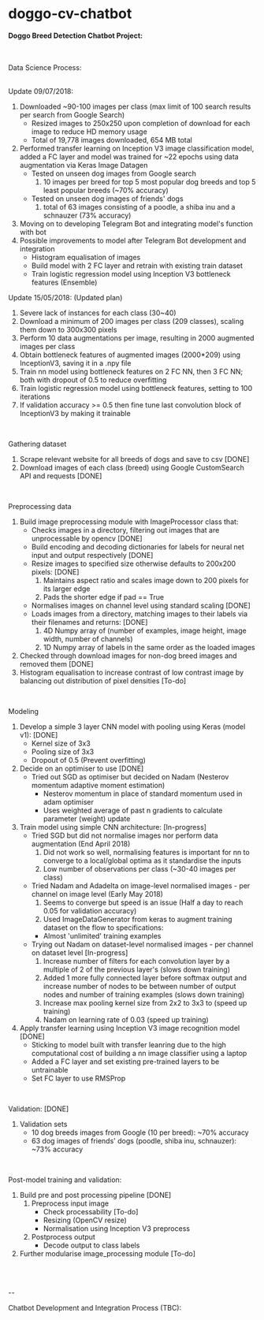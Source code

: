 # doggo-cv-chatbot
<b>Doggo Breed Detection Chatbot Project: </b>
<br/>
<br/>
<br/>

Data Science Process:<br/>
<br/>

Update 09/07/2018:
1. Downloaded ~90-100 images per class (max limit of 100 search results per search from Google Search)
	- Resized images to 250x250 upon completion of download for each image to reduce HD memory usage
	- Total of 19,778 images downloaded, 654 MB total
2. Performed transfer learning on Inception V3 image classification model, added a FC layer and model was trained for ~22 epochs using data augmentation via Keras Image Datagen
	- Tested on unseen dog images from Google search
	  1. 10 images per breed for top 5 most popular dog breeds and top 5 least popular breeds (~70% accuracy)
	- Tested on unseen dog images of friends' dogs
	  1. total of 63 images consisting of a poodle, a shiba inu and a schnauzer (73% accuracy)
3. Moving on to developing Telegram Bot and integrating model's function with bot
4. Possible improvements to model after Telegram Bot development and integration
	- Histogram equalisation of images
	- Build model with 2 FC layer and retrain with existing train dataset
	- Train logistic regression model using Inception V3 bottleneck features (Ensemble)

Update 15/05/2018: (Updated plan)
1. Severe lack of instances for each class (30~40)
2. Download a minimum of 200 images per class (209 classes), scaling them down to 300x300 pixels
3. Perform 10 data augmentations per image, resulting in 2000 augmented images per class
4. Obtain bottleneck features of augmented images (2000*209) using InceptionV3, saving it in a .npy file
5. Train nn model using bottleneck features on 2 FC NN, then 3 FC NN; both with dropout of 0.5 to reduce overfitting
6. Train logistic regression model using bottleneck features, setting to 100 iterations
7. If validation accuracy >= 0.5 then fine tune last convolution block of InceptionV3 by making it trainable<br/>
<br/>

Gathering dataset
1. Scrape relevant website for all breeds of dogs and save to csv [DONE]
2. Download images of each class (breed) using Google CustomSearch API and requests [DONE] <br/>
<br/>

Preprocessing data 
1. Build image preprocessing module with ImageProcessor class that:
    - Checks images in a directory, filtering out images that are unprocessable by opencv [DONE]
    - Build encoding and decoding dictionaries for labels for neural net input and output respectively [DONE]
    - Resize images to specified size otherwise defaults to 200x200 pixels: [DONE]
      1. Maintains aspect ratio and scales image down to 200 pixels for its larger edge
      2. Pads the shorter edge if pad == True
    - Normalises images on channel level using standard scaling [DONE]
    - Loads images from a directory, matching images to their labels via their filenames and returns: [DONE]
      1. 4D Numpy array of (number of examples, image height, image width, number of channels)
      2. 1D Numpy array of labels in the same order as the loaded images
2. Checked through download images for non-dog breed images and removed them [DONE]
3. Histogram equalisation to increase contrast of low contrast image by balancing out distribution of pixel densities [To-do]<br/>
<br/>

Modeling
1. Develop a simple 3 layer CNN model with pooling using Keras (model v1): [DONE]
    - Kernel size of 3x3
    - Pooling size of 3x3
    - Dropout of 0.5 (Prevent overfitting)
2. Decide on an optimiser to use [DONE]
    - Tried out SGD as optimiser but decided on Nadam (Nesterov momentum adaptive moment estimation)
      - Nesterov momentum in place of standard momentum used in adam optimiser
      - Uses weighted average of past n gradients to calculate parameter (weight) update
3. Train model using simple CNN architecture: [In-progress]
    - Tried SGD but did not normalise images nor perform data augmentation (End April 2018)
      1. Did not work so well, normalising features is important for nn to converge to a local/global optima as it standardise the inputs
      2. Low number of observations per class (~30-40 images per class) 
    - Tried Nadam and Adadelta on image-level normalised images - per channel on image level (Early May 2018)
      1. Seems to converge but speed is an issue (Half a day to reach 0.05 for validation accuracy)
      2. Used ImageDataGenerator from keras to augment training dataset on the flow to specifications:
        - Almost 'unlimited' training examples
    - Trying out Nadam on dataset-level normalised images - per channel on dataset level [In-progress]
      1. Increase number of filters for each convolution layer by a multiple of 2 of the previous layer's (slows down training)
      2. Added 1 more fully connected layer before softmax output and increase number of nodes to be between number of output nodes and number of training examples (slows down training)
      3. Increase max pooling kernel size from 2x2 to 3x3 to (speed up training)
      4. Nadam on learning rate of 0.03 (speed up training)
4. Apply transfer learning using Inception V3 image recognition model [DONE]
	- Sticking to model built with transfer leanring due to the high computational cost of building a nn image classifier using a laptop
	- Added a FC layer and set existing pre-trained layers to be untrainable
	- Set FC layer to use RMSProp<br/>
<br/>

Validation: [DONE]
1. Validation sets
    - 10 dog breeds images from Google (10 per breed): ~70% accuracy
	- 63 dog images of friends' dogs (poodle, shiba inu, schnauzer): ~73% accuracy
<br/>

Post-model training and validation: 
1. Build pre and post processing pipeline [DONE]
    1. Preprocess input image
        - Check processability [To-do]
        - Resizing (OpenCV resize)
        - Normalisation using Inception V3 preprocess
    2. Postprocess output
        - Decode output to class labels
2. Further modularise image_processing module [To-do]<br/>
<br/>
<br/>

--

Chatbot Development and Integration Process (TBC):

